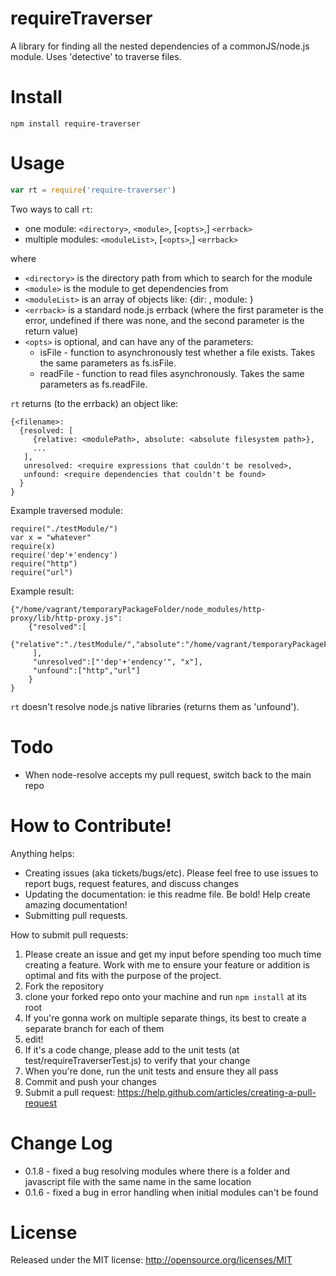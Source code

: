 requireTraverser
=============

A library for finding all the nested dependencies of a commonJS/node.js module. Uses 'detective' to traverse files.

Install
=======

```
npm install require-traverser
```

Usage
=====
```javascript
var rt = require('require-traverser')
```

Two ways to call `rt`:

* one module: `<directory>`, `<module>`, [`<opts>`,] `<errback>`
* multiple modules: `<moduleList>`, [`<opts>`,] `<errback>`

where

* `<directory>` is the directory path from which to search for the module
* `<module>` is the module to get dependencies from
* `<moduleList>` is an array of objects like: {dir: <directory>, module: <module>}
* `<errback>` is a standard node.js errback (where the first parameter is the error, undefined if there was none, and the second parameter is the return value)
* `<opts>` is optional, and can have any of the parameters:
    * isFile - function to asynchronously test whether a file exists. Takes the same parameters as fs.isFile.
    * readFile - function to read files asynchronously. Takes the same parameters as fs.readFile.

`rt` returns (to the errback) an object like:
```
{<filename>:
  {resolved: [
     {relative: <modulePath>, absolute: <absolute filesystem path>},
     ...
   ],
   unresolved: <require expressions that couldn't be resolved>,
   unfound: <require dependencies that couldn't be found>
  }
}
```

Example traversed module:
```
require("./testModule/")
var x = "whatever"
require(x)
require('dep'+'endency')
require("http")
require("url")
```

Example result:
```
{"/home/vagrant/temporaryPackageFolder/node_modules/http-proxy/lib/http-proxy.js":
    {"resolved":[
        {"relative":"./testModule/","absolute":"/home/vagrant/temporaryPackageFolder/node_modules/testModule/lib/testModule.js"}
     ],
     "unresolved":["'dep'+'endency'", "x"],
     "unfound":["http","url"]
    }
}
```

`rt` doesn't resolve node.js native libraries (returns them as 'unfound').

Todo
========

* When node-resolve accepts my pull request, switch back to the main repo

How to Contribute!
============

Anything helps:

* Creating issues (aka tickets/bugs/etc). Please feel free to use issues to report bugs, request features, and discuss changes
* Updating the documentation: ie this readme file. Be bold! Help create amazing documentation!
* Submitting pull requests.

How to submit pull requests:

1. Please create an issue and get my input before spending too much time creating a feature. Work with me to ensure your feature or addition is optimal and fits with the purpose of the project.
2. Fork the repository
3. clone your forked repo onto your machine and run `npm install` at its root
4. If you're gonna work on multiple separate things, its best to create a separate branch for each of them
5. edit!
6. If it's a code change, please add to the unit tests (at test/requireTraverserTest.js) to verify that your change
7. When you're done, run the unit tests and ensure they all pass
8. Commit and push your changes
9. Submit a pull request: https://help.github.com/articles/creating-a-pull-request

Change Log
==========

* 0.1.8 - fixed a bug resolving modules where there is a folder and javascript file with the same name in the same location
* 0.1.6 - fixed a bug in error handling when initial modules can't be found

License
=======
Released under the MIT license: http://opensource.org/licenses/MIT
